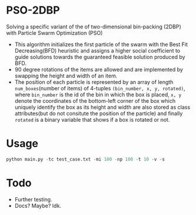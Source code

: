 # PSO-2DBP
Solving a specific variant of the of two-dimensional bin-packing (2DBP) with Particle Swarm Optimization (PSO)

- This algorithm initializes the first particle of the swarm with the Best Fit Decreasing(BFD) heuristic and assigns a higher social coefficient to guide solutions towards the guaranteed feasible solution produced by BFD.
- 90 degree rotations of the items are allowed and are implemented by swapping the height and width of an item.
- The position of each particle is represented by an array of length `num_boxes`(number of items) of 4-tuples `(bin_number, x, y, rotated)`, where `bin_number` is the id of the bin in which the box is placed, `x, y` denote the coordinates of the bottom-left corner of the box which uniquely identify the box as its height and width are also stored as class attributes(but do not consitute the position of the particle) and finally `rotated` is a binary variable that shows if a box is rotated or not.

# Usage
```python
python main.py -tc test_case.txt -mi 100 -np 100 -t 10 -v -s
```

# Todo
- Further testing.
- Docs? Maybe? Idk.